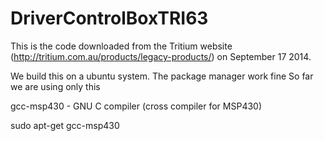 DriverControlBoxTRI63
=====================

This is the code downloaded from the Tritium website (http://tritium.com.au/products/legacy-products/) on September 17 2014.

We build this on a ubuntu system. The package manager work fine
So far we are using only this

 gcc-msp430                         - GNU C compiler (cross compiler for MSP430) 

sudo apt-get gcc-msp430
